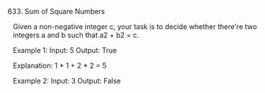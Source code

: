 633. Sum of Square Numbers

Given a non-negative integer c, your task is to decide whether there're two integers a and b such that a2 + b2 = c.

Example 1:
Input: 5
Output: True

Explanation: 1 * 1 + 2 * 2 = 5

Example 2:
Input: 3
Output: False